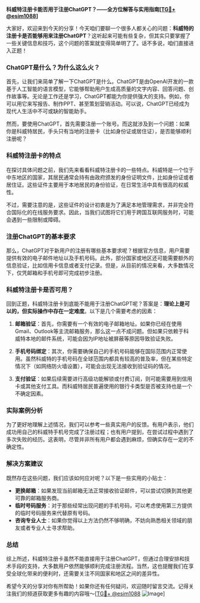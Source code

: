 **科威特注册卡能否用于注册ChatGPT？——全方位解答与实用指南[[TG💪+ @esim1088](https://t.me/s/esim1088)]**

大家好，欢迎来到今天的分享！今天咱们要聊一个很多人都关心的问题：**科威特的注册卡是否能够用来注册ChatGPT**？这听起来可能有些复杂，但其实只要掌握了一些关键信息和技巧，这个问题的答案就变得简单明了了。话不多说，咱们直接进入正题！

### ChatGPT是什么？为什么这么火？

首先，让我们来简单了解一下ChatGPT是什么。ChatGPT是由OpenAI开发的一款基于人工智能的语言模型，它能够帮助用户生成高质量的文字内容、回答问题、创作故事等。无论是工作还是学习，ChatGPT都能为你提供强大的支持。例如，你可以用它来写报告、制作PPT、甚至策划营销活动。可以说，ChatGPT已经成为现代人生活中不可或缺的智能助手。

然而，要使用ChatGPT，首先需要注册一个账号。而这就涉及到一个问题：如果你是科威特居民，手头只有当地的注册卡（比如身份证或居住证），是否能够顺利注册呢？

### 科威特注册卡的特点

在探讨具体问题之前，我们先来看看科威特注册卡的一些特点。科威特是一个位于中东地区的国家，其居民通常会持有由政府颁发的身份证明文件，比如身份证或者居住证。这些证件主要用于本地居民的身份验证，在日常生活中具有很高的权威性。

不过，需要注意的是，这些证件的设计初衷是为了满足本地管理需求，并非完全符合国际化的在线服务要求。因此，当我们试图将它们用于跨国互联网服务时，可能会遇到一些限制或障碍。

### 注册ChatGPT的基本要求

那么，ChatGPT对于新用户的注册有哪些基本要求呢？根据官方信息，用户需要提供有效的电子邮件地址以及手机号码。此外，部分国家或地区还可能需要额外的信息验证，比如信用卡信息或者支付记录。但是，从目前的情况来看，大多数情况下，仅凭邮箱和手机号即可完成初步注册。

### 科威特注册卡是否可用？

回到正题，科威特注册卡到底能不能用于注册ChatGPT呢？答案是：**理论上是可以的，但实际操作中存在一定难度**。以下是几个需要考虑的因素：

1. **邮箱验证**：首先，你需要有一个有效的电子邮箱地址。如果你已经在使用Gmail、Outlook等主流邮箱服务，那么这一点不成问题。但如果只依赖于科威特本地的邮件系统，可能会因为IP地址被屏蔽等原因导致验证失败。

2. **手机号码绑定**：其次，你需要确保自己的手机号码能够在国际范围内正常使用。虽然科威特的手机号码在全球范围内都具有较高的普及率，但在某些特定情况下（如网络防火墙设置），可能会出现无法接收到验证码的情况。

3. **支付验证**：如果后续需要进行高级功能解锁或付费订阅，则可能需要用到信用卡或其他支付工具。而科威特居民普遍使用的银行卡类型是否被支持也是一个不确定因素。

### 实际案例分析

为了更好地理解上述情况，我们可以参考一些真实用户的反馈。有用户表示，他们成功用自己的科威特手机号完成了注册过程；也有用户提到，在尝试过程中遇到了多次失败的经历。这表明，尽管并非所有用户都会遇到麻烦，但确实存在一定的不确定性。

### 解决方案建议

既然存在这些问题，我们应该如何应对呢？以下是一些实用的小贴士：

- **更换邮箱**：如果发现当前邮箱无法正常接收验证邮件，可以尝试切换到其他更可靠的邮箱服务商。
- **临时号码服务**：对于那些经常出现问题的手机号码，可以考虑使用第三方提供的临时号码服务来代替原有号码。
- **咨询专业人士**：如果你觉得以上方法仍然不够明确，不妨向熟悉相关领域的朋友或者专业人士寻求帮助。

### 总结

综上所述，科威特注册卡虽然不能直接用于注册ChatGPT，但通过合理安排和技术手段的支持，大多数用户依然能够顺利完成注册流程。当然，这也提醒我们在享受全球化带来的便利时，还需要关注不同国家和地区之间的差异性。

希望今天的分享对你有所帮助！如果你还有任何疑问，欢迎随时留言交流。记得关注我们的频道获取更多有趣的内容哦～[[TG💪+ @esim1088](https://t.me/s/esim1088) ![Image](https://i.postimg.cc/4NQfJmqS/Snipaste-2025-05-13-00-14-12.png)]